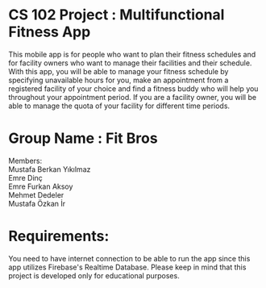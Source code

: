 # CS 102 Project : Multifunctional Fitness App
This mobile app is for people who want to plan their fitness schedules and for facility owners who want to manage their facilities and their schedule. 
With this app, you will be able to manage your fitness schedule by specifying unavailable hours for you, make an appointment from a registered facility of your choice
and find a fitness buddy who will help you throughout your appointment period. If you are a facility owner, you will be able to manage the quota of your facility for
different time periods.

# Group Name : Fit Bros
Members:\
Mustafa Berkan Yıkılmaz\
Emre Dinç\
Emre Furkan Aksoy\
Mehmet Dedeler\
Mustafa Özkan İr

# Requirements:
You need to have internet connection to be able to run the app since this app utilizes Firebase's Realtime Database. Please keep in mind that this project is developed
only for educational purposes.
